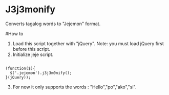 # J3j3monify
Converts tagalog words to "Jejemon" format.

#How to

1. Load this script together with "jQuery". Note: you must load jQuery first before this script.
2. Initialize jeje script.

<pre lang="javascript"><code>
(function($){
  $('.jejemon').j3j3m0nify();
}(jQuery));
</code></pre>

3. For now it only supports the words : "Hello","po","ako","si".

